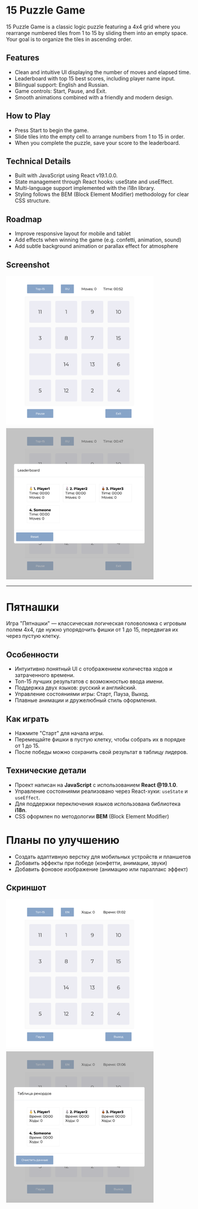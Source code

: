 # 15 Puzzle Game

15 Puzzle Game is a classic logic puzzle featuring a 4x4 grid where you rearrange numbered tiles from 1 to 15 by sliding them into an empty space. Your goal is to organize the tiles in ascending order.

## Features

- Clean and intuitive UI displaying the number of moves and elapsed time.
- Leaderboard with top 15 best scores, including player name input.
- Bilingual support: English and Russian.
- Game controls: Start, Pause, and Exit.
- Smooth animations combined with a friendly and modern design.
  
## How to Play

- Press Start to begin the game.
- Slide tiles into the empty cell to arrange numbers from 1 to 15 in order.
- When you complete the puzzle, save your score to the leaderboard.

## Technical Details

- Built with JavaScript using React v19.1.0.0.
- State management through React hooks: useState and useEffect.
- Multi-language support implemented with the i18n library.
- Styling follows the BEM (Block Element Modifier) methodology for clear CSS structure.

## Roadmap
- Improve responsive layout for mobile and tablet
- Add effects when winning the game (e.g. confetti, animation, sound)
- Add subtle background animation or parallax effect for atmosphere

## Screenshot
<img src="./public/screenshot-main-en.png" alt="15 Puzzle Screenshot" width="400"/>
<img src="./public/screenshot-leaderboard-en.png" alt="15 Puzzle Screenshot" width="400"/>

--- --- --- --- --- --- --- --- --- --- --- --- 

# Пятнашки

Игра "Пятнашки" — классическая логическая головоломка с игровым полем 4x4, где нужно упорядочить фишки от 1 до 15, передвигая их через пустую клетку.

## Особенности

- Интуитивно понятный UI с отображением количества ходов и затраченного времени.
- Топ-15 лучших результатов с возможностью ввода имени.
- Поддержка двух языков: русский и английский.
- Управление состояниями игры: Старт, Пауза, Выход.
- Плавные анимации и дружелюбный стиль оформления.

## Как играть

- Нажмите "Старт" для начала игры.
- Перемещайте фишки в пустую клетку, чтобы собрать их в порядке от 1 до 15.
- После победы можно сохранить свой результат в таблицу лидеров.

## Технические детали

- Проект написан на **JavaScript** с использованием **React @19.1.0**.
- Управление состояниями реализовано через React-хуки: `useState` и `useEffect`.
- Для поддержки переключения языков использована библиотека **i18n**.
- CSS оформлен по методологии **BEM** (Block Element Modifier)

# Планы по улучшению
- Создать адаптивную верстку для мобильных устройств и планшетов
- Добавить эффекты при победе (конфетти, анимации, звуки)
- Добавить фоновое изображение (анимацию или параллакс эффект)

## Скриншот
<img src="./public/screenshot-leaderboard-ru.png" alt="15 Puzzle Screenshot" width="400"/>
<img src="./public/screenshot-main-ru.png" alt="15 Puzzle Screenshot" width="400"/>
